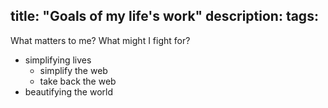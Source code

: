 title: "Goals of my life's work"
description:
tags:
---

What matters to me? What might I fight for?

- simplifying lives
  - simplify the web
  - take back the web
- beautifying the world
